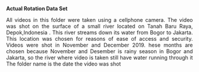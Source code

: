 <b> Actual Rotation Data Set </b>
<p style="text-align: justify;">
All videos in this folder were taken using a cellphone camera. The video was shot  on the surface of a small river located on Tanah Baru Raya, Depok,Indonesia . This river streams down its water from Bogor  to  Jakarta.  This  location  was  chosen  for  reasons of ease of access and security. Videos were shot in November and December 2019. hese months are chosen because November and Desember is rainy season in Bogor and Jakarta,  so  the  river  where  video is taken still have water running through it The folder name is the date the video was shot
 </p>
